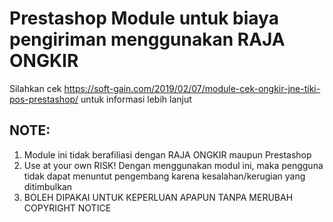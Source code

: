 # Prestashop Module untuk biaya pengiriman menggunakan RAJA ONGKIR

Silahkan cek https://soft-gain.com/2019/02/07/module-cek-ongkir-jne-tiki-pos-prestashop/ untuk informasi lebih lanjut

## NOTE:
1. Module ini tidak berafiliasi dengan RAJA ONGKIR maupun Prestashop
2. Use at your own RISK! Dengan menggunakan modul ini, maka pengguna tidak dapat menuntut pengembang karena kesalahan/kerugian yang ditimbulkan
3. BOLEH DIPAKAI UNTUK KEPERLUAN APAPUN TANPA MERUBAH COPYRIGHT NOTICE
